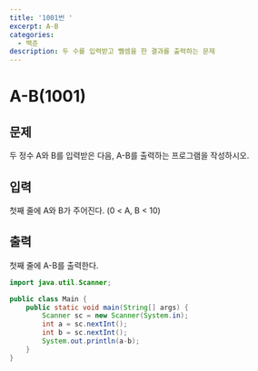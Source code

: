```yaml
---
title: '1001번 '
excerpt: A-B
categories:
  - 백준
description: 두 수를 입력받고 뺄셈을 한 결과를 출력하는 문제
---
```


# A-B\(1001\)

## 문제

두 정수 A와 B를 입력받은 다음, A-B를 출력하는 프로그램을 작성하시오.

## 입력

첫째 줄에 A와 B가 주어진다. \(0 &lt; A, B &lt; 10\)

## 출력

첫째 줄에 A-B를 출력한다.

```java
import java.util.Scanner;

public class Main {
    public static void main(String[] args) {
        Scanner sc = new Scanner(System.in);
        int a = sc.nextInt();
        int b = sc.nextInt();
        System.out.println(a-b);
    }
}
```

